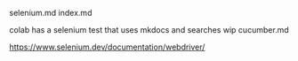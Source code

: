 selenium.md
index.md

colab has a selenium test that uses mkdocs and searches
wip 
cucumber.md

https://www.selenium.dev/documentation/webdriver/
